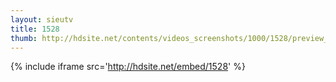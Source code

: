 ```yaml
---
layout: sieutv
title: 1528
thumb: http://hdsite.net/contents/videos_screenshots/1000/1528/preview_360p.mp4.jpg
---
```

{% include iframe src='http://hdsite.net/embed/1528' %}
 
